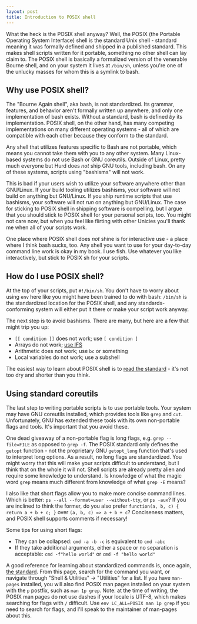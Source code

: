 ```yaml
---
layout: post
title: Introduction to POSIX shell
---
```


What the heck is the POSIX shell anyway? Well, the POSIX (the Portable Operating
System Interface) shell is the standard Unix shell - standard meaning it was
formally defined and shipped in a published standard. This makes shell scripts
written for it portable, something no other shell can lay claim to. The POSIX
shell is basically a formalized version of the venerable Bourne shell, and on
your system it lives at `/bin/sh`, unless you're one of the unlucky masses for
whom this is a symlink to bash.

## Why use POSIX shell?

The "Bourne Again shell", aka bash, is not standardized. Its grammar,
features, and behavior aren't formally written up anywhere, and only one
implementation of bash exists. Without a standard, bash is defined *by* its
implementation. POSIX shell, on the other hand, has many competing
implementations on many different operating systems - all of which are
compatible with each other because they conform to the standard.

Any shell that utilizes features specific to Bash are not portable, which means
you cannot take them with you to any other system. Many Linux-based systems do
not use Bash or GNU coreutils. Outside of Linux, pretty much everyone but Hurd
does *not* ship GNU tools, including bash. On any of these systems, scripts
using "bashisms" will not work.

This is bad if your users wish to utilize your software anywhere other than
GNU/Linux. If your build tooling utilizes bashisms, your software will not build
on anything but GNU/Linux. If you ship runtime scripts that use bashisms, your
software will not *run* on anything but GNU/Linux. The case for sticking to
POSIX shell in shipping software is compelling, but I argue that you should
stick to POSIX shell for your personal scripts, too. You might not care now, but
when you feel like flirting with other Unicies you'll thank me when all of your
scripts work.

One place where POSIX shell does *not* shine is for interactive use - a place
where I think bash sucks, too. Any shell you want to use for your day-to-day
command line work is okay in my book. I use fish. Use whatever you like
interactively, but stick to POSIX sh for your scripts.

## How do I use POSIX shell?

At the top of your scripts, put `#!/bin/sh`. You don't have to worry about using
`env` here like you might have been trained to do with bash: `/bin/sh` is the
standardized location for the POSIX shell, and any standards-conforming system
will either put it there or make your script work anyway.

The next step is to avoid bashisms. There are many, but here are a few that
might trip you up:

- `[[ condition ]]` does not work; use `[ condition ]`
- Arrays do not work; [use IFS](http://pubs.opengroup.org/onlinepubs/9699919799/utilities/V3_chap02.html#tag_18_06_05)
- Arithmetic does not work; use `bc` or something
- Local variables do not work; use a subshell

The easiest way to learn about POSIX shell is to [read the
standard](http://pubs.opengroup.org/onlinepubs/9699919799/utilities/V3_chap02.html) -
it's not too dry and shorter than you think.

## Using standard coreutils

The last step to writing portable scripts is to use portable tools. Your system
may have GNU coreutils installed, which provides tools like `grep` and `cut`.
Unfortunately, GNU has extended these tools with its own non-portable flags and
tools. It's important that you avoid these.

One dead giveaway of a non-portable flag is long flags, e.g. `grep --file=FILE`
as opposed to `grep -f`. The POSIX standard only defines the `getopt` function -
not the proprietary GNU `getopt_long` function that's used to interpret long
options. As a result, no long flags are standardized. You might worry that this
will make your scripts difficult to understand, but I think that on the whole it
will not. Shell scripts are already pretty alien and require some knowledge to
understand. Is knowledge of what the magic word `grep` means much different
from knowledge of what `grep -E` means?

I also like that short flags allow you to make more concise command lines. Which
is better: `ps --all --format=user --without-tty`, or `ps -aux`? If you are
inclined to think the former, do you also prefer `function(a, b, c) { return a +
b + c; }` over `(a, b, c) => a + b + c`?  Conciseness matters, and POSIX shell
supports comments if necessary!

Some tips for using short flags:

- They can be collapsed: `cmd -a -b -c` is equivalent to `cmd -abc`
- If they take additional arguments, either a space or no separation is
    acceptable: `cmd -f"hello world"` or `cmd -f "hello world"`

A good reference for learning about standardized commands is, once again, [the
standard](http://pubs.opengroup.org/onlinepubs/9699919799/). From this page,
search for the command you want, or navigate through "Shell & Utilities" ->
"Utilities" for a list. If you have `man-pages` installed, you will also find
POSIX man pages installed on your system with the `p` postfix, such as `man 1p
grep`. Note: at the time of writing, the POSIX man pages do not use dashes if
your locale is UTF-8, which makes searching for flags with `/` difficult. Use
`env LC_ALL=POSIX man 1p grep` if you need to search for flags, and I'll speak
to the maintainer of man-pages about this.
